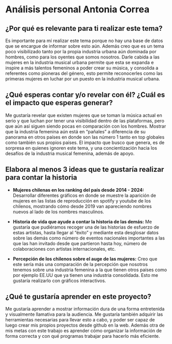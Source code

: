 # Análisis personal Antonia Correa 

## ¿Por qué es relevante para ti realizar este tema?

Es importante para mí realizar este tema porque no hay una base de datos que se encargue de informar sobre esto aún. Además creo que es un tema poco visibilizado tanto por la propia industria urbana aún dominada por hombres, como para los oyentes que somos nosotros. Darle cabida a las mujeres en la industria musical urbana permite que esta se expanda e inspire a más talentos femeninos a poder crear su música, y consolida a referentes como pioneras del género, esto permite reconocerles como las primeras mujeres en luchar por un puesto en la industria musical urbana. 

## ¿Qué esperas contar y/o revelar con él? ¿Cuál es el impacto que esperas generar?
Me gustaría revelar que existen mujeres que se toman la música actual en serio y que luchan por tener una visibilidad dentro de las plataformas, pero que aún así siguen siendo pocas en comparación con los hombres. Mostrar que la industria femenina aún está en “pañales” a diferencia de su panorama en otros países en donde son las número 1 tanto en top globales como también sus propios países.
El impacto que busco que genera, es de sorpresa en quienes ignoren este tema, y una concientización hacia los desafíos de la industria musical femenina, además de apoyo.

## Elabora al menos 3 ideas que te gustaría realizar para contar la historia
- **Mujeres chilenas en los ranking del país desde 2014 - 2024:** Desarrollar diferentes  gráficos en donde se muestre la aparición de mujeres en las listas de reproducción en spotify y youtube de los chilenos, mostrando cómo desde 2019 van apareciendo nombres nuevos al lado de los nombres masculinos.

- **Historia de vida que ayude a contar la historia de las demás:** Me gustaría que pudiéramos recoger una de las historias de esfuerzo de estas artistas, hasta llegar al “éxito” y mediante esta desglosar datos sobre las demás como número de eventos nacionales importantes a las que las han invitado desde que partieron hasta hoy, número de colaboraciones con artistas internacionales, etc.


- **Percepción de los chilenos sobre el auge de las mujeres:** Creo que este sería más una comparación de la percepción que nosotros tenemos sobre una industria femenina a la que tienen otros países como por ejemplo EE.UU que ya tienen una industria consolidada. Esto me gustaría realizarlo con gráficos interactivos.

## ¿Qué te gustaría aprender en este proyecto?

Me gustaría aprender a mostrar información dura de una forma entretenida y visualmente llamativa para la audiencia. Me gustaría también adquirir las herramientas necesarias para llevar esto a cabo, y poder ser capaz de luego crear mis propios proyectos desde github en la web. Además otra de mis metas con este trabajo es aprender cómo organizar la información de forma correcta y con qué programas trabajar para hacerlo más eficiente.






